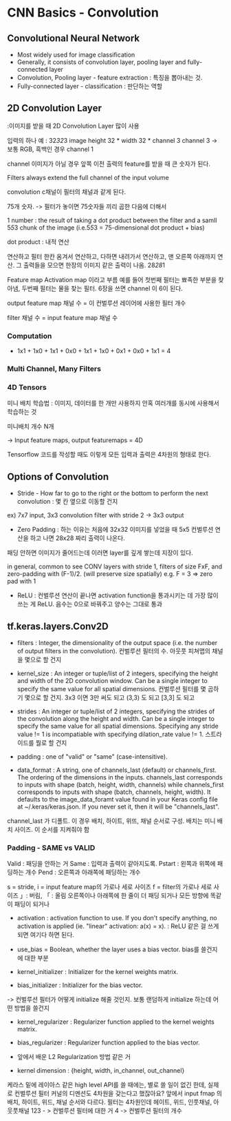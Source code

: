 # CNN Basics - Convolution

## Convolutional Neural Network
* Most widely used for image classification
* Generally, it consists of convolution layer, pooling layer and fully-connected layer
* Convolution, Pooling layer - feature extraction
: 특징을 뽑아내는 것.
* Fully-connected layer - classification
: 판단하는 역할

## 2D Convolution Layer
:이미지를 받을 때 2D Convolution Layer 많이 사용

입력의 하나 예 : 32*32*3 image
height 32 * width 32 * channel 3
channel 3 -> 보통 RGB, 흑백인 경우 channel 1

channel 이미지가 아닐 경우 앞쪽 이전 출력의 feature를 받을 때 큰 숫자가 된다.

Filters always extend the full channel of the input volume

convolution c채널이 필터의 채널과 같게 된다.

75개 숫자.
-> 필터가 놓이면 75숫자들 끼리 곱한 다음에 더해서 

1 number : the result of taking a dot product between the filter and a samll 5*5*3 chunk of the image (i.e.5*5*3 = 75-dimensional dot product + bias)

dot product : 내적 연산

연산하고 필터 한칸 옴겨서 연산하고, 다하면 내려가서 연산하고, 맨 오른쪽 아래까지 연산.
그 출력들을 모으면 한장의 이미지 같은 출력이 나옴.
28*28*1

Feature map
Activation map 이라고 부름
예를 들어 첫번째 필터는 뾰족한 부분을 찾아냄, 두번째 필터는 물을 찾는 필터.
6장을 쓰면 channel 이 6이 된다.

output feature map 채널 수 = 이 컨벌루션 레이어에 사용한 필터 개수

filter 채널 수 = input feature map 채널 수

### Computation

* 1x1 + 1x0 + 1x1 + 0x0 + 1x1 + 1x0 + 0x1 + 0x0 + 1x1 = 4

### Multi Channel, Many Filters

### 4D Tensors

미니 배치 학습법
: 이미지, 데이터를 한 개만 사용하지 안혹 여러개를 동시에 사용해서 학습하는 것

미니배치 개수 N개

-> Input feature maps, output featuremaps = 4D

Tensorflow 코드를 작성할 때도 이렇게 모든 입력과 출력은 4차원의 형태로 한다.

## Options of Convolution
* Stride - How far to go to the right or the bottom to perform the next convolution
: 몇 칸 옆으로 이동할 건지

ex) 7x7 input, 3x3 convolution filter with stride 2 -> 3x3 output

* Zero Padding
: 하는 이유는 처음에 32x32 이미지를 넣었을 때 5x5 컨벌루션 연산을 하고 나면 28x28 짜리 출력이 나온다.

패딩 안하면 이미지가 줄어드는데 이러면 layer를 깊게 쌓는데 지장이 있다.

in general, common to see CONV layers with stride 1, filters of size FxF, and zero-padding with (F-1)/2. (will preserve size spatially)
e.g. F = 3 => zero pad with 1

* ReLU
: 컨벌루션 연산이 끝나면 activation function을 통과시키는 데 가장 많이 쓰는 게 ReLU.
음수는 0으로 바꿔주고 양수는 그대로 통과

## tf.keras.layers.Conv2D

* filters : Integer, the dimensionality of the output space (i.e. the number of output filters in the convolution).
컨벌루션 필터의 수. 아웃풋 피쳐맵의 채널을 몇으로 할 건지

* kernel_size : An integer or tuple/list of 2 integers, specifying the height and width of the 2D convolution window. Can be a single integer to specify the same value for all spatial dimensions.
컨벌루션 필터를 몇 곱하기 몇으로 할 건지.
3x3 이면 3만 써도 되고
(3,3) 도 되고 [3,3] 도 되고

* strides : An integer or tuple/list of 2 integers, specifying the strides of the convolution along the height and width. Can be a single integer to specify the same value for all spatial dimensions. Specifying any stride value != 1 is incompatiable with specifying dilation_rate value != 1.
스트라이드를 뭘로 할 건지

* padding : one of "valid" or "same" (case-intensitive).


* data_format : A string, one of channels_last (default) or channels_first. The ordering of the dimensions in the inputs. channels_last corresponds to inputs with shape (batch, height, width, channels) while channels_first corresponds to inputs with shape (batch, channels, height, width). It defaults to the image_data_foramt value found in your Keras config file at ~/.keras/keras.json. If you never set it, then it will be "channels_last".

channel_last 가 디폴트. 이 경우 배치, 하이트, 위뜨, 채널 순서로 구성. 배치는 미니 배치 사이즈. 이 순서를 지켜줘야 함

### Padding - SAME vs VALID
Valid : 패딩을 안하는 거
Same : 입력과 출력이 같아지도록.
Pstart : 왼쪽과 위쪽에 패딩하는 개수
Pend : 오른쪽과 아래쪽에 패딩하는 개수

s = stride, i = input feature map의 가로나 세로 사이즈
f = filter의 가로나 세로 사이즈
」: 버림, 「 : 올림
오른쪽이나 아래쪽에 한 줄이 더 패딩 되거나 모든 방향에 똑같이 패딩이 되거나

* activation : activation function to use. If you don't specify anything, no activation is applied (ie. "linear" activation: a(x) = x).
: ReLU 같은 걸 쓰게 되면 여기다 하면 된다.

* use_bias = Boolean, whether the layer uses a bias vector.
bias를 쓸건지 에 대한 부분

* kernel_initializer : Initializer for the kernel weights matrix.
* bias_initializer : Initializer for the bias vector.

-> 컨벌루션 필터가 어떻게 initialize 해줄 것인지. 보통 랜덤하게 initialize 하는데 어떤 방법을 쓸건지

* kernel_regularizer : Regularizer function applied to the kernel weights matrix.

* bias_regularizer : Regularizer function applied to the bias vector.

- 앞에서 배운  L2 Regularization 방법 같은 거


* kernel dimension : {height, width, in_channel, out_channel}

케라스 밑에 레이아스 같은 high level API를 쓸 때에는, 별로 쓸 일이 없긴 한데, 실제로 컨벌루션 필터 커널의 디멘션도 4차원을 갖는다고 했잖아요?
앞에서 input fmap 의 배치, 하이트, 위드, 채널 순서와 다르다.
필터는 4차원인데 헤이트, 위드, 인풋채널, 아웃풋채널
123 - > 컨벌루션 필터에 대한 거
4 -> 컨벌루션 필터의 개수